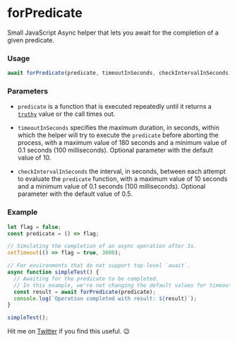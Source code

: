 # forPredicate

Small JavaScript Async helper that lets you await for the completion of a given predicate.

### Usage

```js
await forPredicate(predicate, timeoutInSeconds, checkIntervalInSeconds);
```

### Parameters

- `predicate` is a function that is executed repeatedly until it returns a [`truthy`](https://developer.mozilla.org/en-US/docs/Glossary/Truthy) value or the call times out. 

- `timeoutInSeconds` specifies the maximum duration, in seconds, within which the helper will try to execute the `predicate` before aborting the process, with a maximum value of 180 seconds and a minimum value of 0.1 seconds (100 milliseconds). Optional parameter with the default value of 10.

- `checkIntervalInSeconds` the interval, in seconds, between each attempt to evaluate the `predicate` function, with a maximum value of 10 seconds and a minimum value of 0.1 seconds (100 milliseconds). Optional parameter with the default value of 0.5.

### Example

```js
let flag = false;
const predicate = () => flag;

// Simulating the completion of an async operation after 3s.
setTimeout(() => flag = true, 3000);

// For environments that do not support top-level `await`.
async function simpleTest() {
  // Awaiting for the predicate to be completed.
  // In this example, we're not changing the default values for timeout or check intervals.
  const result = await forPredicate(predicate);
  console.log(`Operation completed with result: ${result}`);
}

simpleTest();
```

Hit me on [Twitter](https://twitter.com/LeonardoBraga) if you find this useful. 😉
